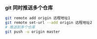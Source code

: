 ### git 同时推送多个仓库



```bash
git remote add origin 远程地址1
git remote set-url --add origin 远程地址2
# 推送到多个仓库
git push -u origin master
```

